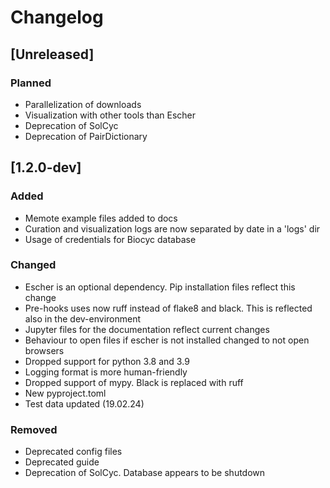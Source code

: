 # Changelog

## [Unreleased]

### Planned

- Parallelization of downloads
- Visualization with other tools than Escher
- Deprecation of SolCyc
- Deprecation of PairDictionary

## [1.2.0-dev]

### Added

- Memote example files added to docs
- Curation and visualization logs are now separated by date in a 'logs' dir
- Usage of credentials for Biocyc database

### Changed

- Escher is an optional dependency. Pip installation files reflect this change
- Pre-hooks uses now ruff instead of flake8 and black. This is reflected also
in the dev-environment
- Jupyter files for the documentation reflect current changes
- Behaviour to open files if escher is not installed changed to not open browsers
- Dropped support for python 3.8 and 3.9
- Logging format is more human-friendly
- Dropped support of mypy. Black is replaced with ruff
- New pyproject.toml
- Test data updated (19.02.24)

### Removed

- Deprecated config files
- Deprecated guide
- Deprecation of SolCyc. Database appears to be shutdown
